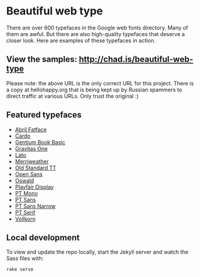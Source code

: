 # Beautiful web type

There are over 600 typefaces in the Google web fonts directory. Many of them are awful. But there are also high-quality typefaces that deserve a closer look. Here are examples of these typefaces in action.

## View the samples: http://chad.is/beautiful-web-type

Please note: the above URL is the only correct URL for this project. There is a copy at hellohappy.org that is being kept up by Russian spammers to direct traffic at various URLs. Only trust the original :)

## Featured typefaces

* [Abril Fatface](https://fonts.google.com/specimen/Abril+Fatface)
* [Cardo](https://fonts.google.com/specimen/Cardo)
* [Gentium Book Basic](https://fonts.google.com/specimen/Gentium+Book+Basic)
* [Gravitas One](https://fonts.google.com/specimen/Gravitas+One)
* [Lato](https://fonts.google.com/specimen/Lato)
* [Merriweather](https://fonts.google.com/specimen/Merriweather)
* [Old Standard TT](https://fonts.google.com/specimen/Old+Standard+TT)
* [Open Sans](https://fonts.google.com/specimen/Open+Sans)
* [Oswald](https://fonts.google.com/specimen/Oswald)
* [Playfair Display](https://fonts.google.com/specimen/Playfair+Display)
* [PT Mono](https://fonts.google.com/specimen/PT+Mono)
* [PT Sans](https://fonts.google.com/specimen/PT+Sans)
* [PT Sans Narrow](https://fonts.google.com/specimen/PT+Sans+Narrow)
* [PT Serif](https://fonts.google.com/specimen/PT+Serif)
* [Vollkorn](https://fonts.google.com/specimen/Vollkorn)

## Local development

To view and update the repo locally, start the Jekyll server and watch the Sass files with:

    rake serve

